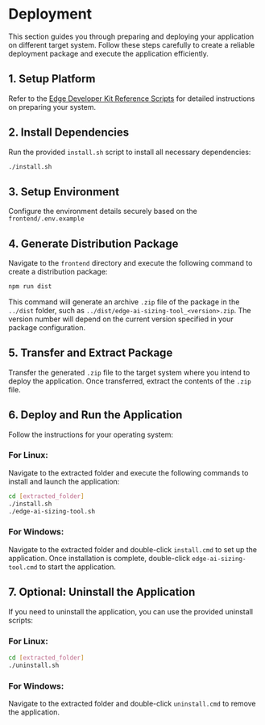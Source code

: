 # Deployment

This section guides you through preparing and deploying your application on different target system. Follow these steps carefully to create a reliable deployment package and execute the application efficiently.

## 1. Setup Platform

Refer to the [Edge Developer Kit Reference Scripts](https://github.com/intel/edge-developer-kit-reference-scripts) for detailed instructions on preparing your system.

## 2. Install Dependencies

Run the provided `install.sh` script to install all necessary dependencies:

```bash
./install.sh
```

## 3. Setup Environment

Configure the environment details securely based on the `frontend/.env.example`

## 4. Generate Distribution Package

Navigate to the `frontend` directory and execute the following command to create a distribution package:

```bash
npm run dist
```

This command will generate an archive `.zip` file of the package in the `../dist` folder, such as `../dist/edge-ai-sizing-tool_<version>.zip`. The version number will depend on the current version specified in your package configuration.

## 5. Transfer and Extract Package

Transfer the generated `.zip` file to the target system where you intend to deploy the application. Once transferred, extract the contents of the `.zip` file.

## 6. Deploy and Run the Application

Follow the instructions for your operating system:

### For Linux:

Navigate to the extracted folder and execute the following commands to install and launch the application:

```bash
cd [extracted_folder]
./install.sh
./edge-ai-sizing-tool.sh
```

### For Windows:

Navigate to the extracted folder and double-click `install.cmd` to set up the application. Once installation is complete, double-click `edge-ai-sizing-tool.cmd` to start the application.

## 7. Optional: Uninstall the Application

If you need to uninstall the application, you can use the provided uninstall scripts:

### For Linux:

```bash
cd [extracted_folder]
./uninstall.sh
```

### For Windows:

Navigate to the extracted folder and double-click `uninstall.cmd` to remove the application.